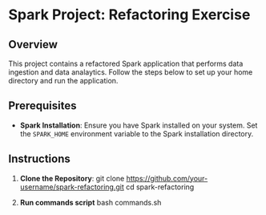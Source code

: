 # Spark Project: Refactoring Exercise

## Overview

This project contains a refactored Spark application that performs data ingestion and data analaytics. Follow the steps below to set up your home directory and run the application.

## Prerequisites

- **Spark Installation**: Ensure you have Spark installed on your system. Set the `SPARK_HOME` environment variable to the Spark installation directory.

## Instructions

1. **Clone the Repository**:
   git clone https://github.com/your-username/spark-refactoring.git
   cd spark-refactoring

2. **Run commands script**
    bash commands.sh

